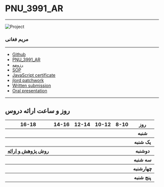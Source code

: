 # PNU_3991_AR
---------

![Project ](https://github.com/abouhamze-fahime/PNU_3991_AR/blob/gh-pages/SoftwareManagement/jsw-header-illustrations---v3.png)







### مریم فغانی
 
---
- [Github](https://github.com/maryamfaghani)
-  [PNU_3991_AR](https://github.com/maryamfaghani/PNU_3991_AR)
- [رزومه](https://github.com/maryamfaghani/maryamfaghani.github.io)
- [SOP](https://github.com/maryamfaghani/SOP)
- [JavaScript certificate](https://github.com/maryamfaghani/PNU_3991_AR/blob/main/js.png)
- [jlord patchwork](https://github.com/maryamfaghani/PNU_3991_AR/blob/main/jlord.PNG)
- [Written submission](https://github.com/maryamfaghani/Written-submission)
- [Oral presentation](https://github.com/maryamfaghani/Oral-presentation)
--------------
## روز و ساعت ارائه دروس

<table style="width:100%">
    <tr>
    <th >16-18</th>
    <th >14-16</th>
    <th >12-14</th>
    <th>10-12</th>
    <th>8-10</th>
    <th>روز</th>
  <tr>
    <th ></th>
    <th ></th>
    <th ></th>
    <th></th>
    <th></th>
    <th>شنبه</th>
  </tr>
   <tr>
    <th ></th>
    <th ></th>
    <th></th>
    <th></th>
    <th ></th>
    <th>یک شنبه</th>
  </tr>
   <tr>
     <th ><a href="https://github.com/AliRazavi-edu/PNU_3991/tree/master/_BSc/ResearchAndPresentationMethods"> روش پژوهش و ارائه </a></th>
     <th></th>
     <th></th>
    <th ></th>
    <th ></th>
    <th>دوشنبه</th>
  </tr>
   <tr>
    <th ></th>
    <th ></th>
    <th></th>
    <th></th>
    <th ></th>
    <th>سه شنبه</th>
  </tr>
   <tr>
    <th ></th>
    <th ></th>
    <th></th>
    <th></th>
     <th ></th>
    <th>چهارشنبه</th>
  </tr>
   <tr>
    <th ></th>
     <th ></th>
     <th></th>
     <th ></th>
      <th ></th>
    <th>پنج شنبه</th>
  </tr>
</table>
